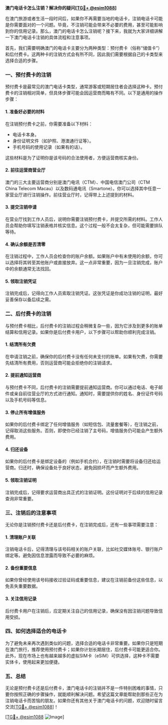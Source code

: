 **澳门电话卡怎么注销？解决你的疑问[[TG💪+ @esim1088](https://t.me/s/esim1088)]**

在澳门旅游或者生活一段时间后，如果你不再需要当地的电话卡，注销电话卡可能是你需要面对的一个问题。毕竟，不注销可能会带来不必要的费用，甚至可能影响到你的信用记录。那么，澳门的电话卡怎么注销呢？接下来，我就为大家详细讲解一下澳门电话卡注销的具体流程和注意事项。

首先，我们需要明确澳门的电话卡主要分为两种类型：预付费卡（俗称“储值卡”）和后付费卡。这两种卡的注销方式会有所不同，因此我们需要根据自己的卡类型来选择合适的步骤。

### **一、预付费卡的注销**

预付费卡是最常见的澳门电话卡类型，通常游客或短期居住者会选择这种卡。预付费卡的注销相对简单，但具体步骤可能会因运营商而略有不同。以下是通用的操作步骤：

#### **1. 准备好必要的材料**
在注销预付费卡之前，你需要准备以下材料：
- 电话卡本身。
- 身份证明文件（如护照、港澳通行证等）。
- 手机号码的使用记录（如果有的话）。

这些材料是为了证明你是该号码的合法使用者，方便运营商核实身份。

#### **2. 前往运营商营业厅**
澳门的三大主要运营商分别是澳门电讯（CTM）、中国电信澳门公司（CTM China Telecom Macau）以及数码通电讯（Smartone）。你可以选择其中任意一家营业厅进行注销操作。前往营业厅时，记得带上上述提到的材料。

#### **3. 提交注销申请**
在营业厅找到工作人员后，说明你需要注销预付费卡，并提交所需的材料。工作人员会帮助你填写注销表格并核实信息。这个过程一般不会太复杂，但可能需要排队等待。

#### **4. 确认余额是否清零**
在注销过程中，工作人员会检查你的账户余额。如果账户中有未使用的余额，你可以选择将其转至其他账户或直接放弃。这一点非常重要，因为一旦注销完成，账户中的余额通常无法找回。

#### **5. 领取注销凭证**
注销完成后，记得向工作人员索取注销凭证。这张凭证是你成功注销的证明，最好妥善保存以备后续之需。

### **二、后付费卡的注销**

与预付费卡相比，后付费卡的注销过程会稍微复杂一些，因为它涉及到更多的账单结算和信用记录。如果你是后付费卡用户，以下步骤可以帮助你顺利完成注销。

#### **1. 结清所有欠费**
在申请注销之前，确保你的后付费卡没有任何未支付的账单。如果有欠费，你需要先结清所有费用，否则运营商可能会拒绝你的注销请求。

#### **2. 提前通知运营商**
与预付费卡不同，后付费卡的注销需要提前通知运营商。你可以通过电话、电子邮件或亲自前往营业厅的方式进行通知。通知时，需要提供你的姓名、身份证件号码以及手机号码等信息。

#### **3. 停止所有增值服务**
如果你的后付费卡绑定了任何增值服务（如短信包、流量套餐等），在注销之前，记得取消这些服务。否则，即使你已经注销了主号码，增值服务仍可能会产生额外费用。

#### **4. 归还设备**
如果你的后付费卡是绑定设备的（例如手机合约），在注销时需要将设备归还给运营商。归还时，确保设备处于良好状态，避免因损坏而产生额外费用。

#### **5. 领取注销证明**
注销完成后，记得要求运营商出具正式的注销证明。这份证明对于后续的信用记录查询非常重要。

### **三、注销后的注意事项**

无论你是注销预付费卡还是后付费卡，在注销完成后，还有一些事项需要注意：

#### **1. 清理账户关联**
注销电话卡后，记得清理与该号码相关的账户关联，比如社交媒体账号、银行账户绑定等。避免因信息泄露而导致不必要的麻烦。

#### **2. 备份重要信息**
如果你曾经使用该号码接收过验证码或重要信息，建议在注销前备份这些信息，以免丢失重要数据。

#### **3. 关注信用记录**
后付费卡用户在注销后，应定期关注自己的信用记录，确保没有因注销问题导致信用受损。

### **四、如何选择适合的电话卡**

为了避免未来再次遇到类似的问题，选择合适的电话卡非常重要。如果你只是短期在澳门旅行，推荐使用预付费卡；如果你计划长期居住，后付费卡可能更适合你。此外，现在市场上也有越来越多的虚拟SIM卡（eSIM）可供选择，这种卡不需要实体卡，使用起来更加便捷。

### **五、总结**

无论是预付费卡还是后付费卡，澳门电话卡的注销并不是一件特别困难的事情，只要你按照正确的步骤操作，就能顺利解决问题。希望这篇文章能帮助到那些正在为注销电话卡而苦恼的朋友。如果你还有其他关于澳门电话卡的问题，欢迎随时留言交流[[TG💪+ @esim1088](https://t.me/s/esim1088)]！

[[TG💪+ @esim1088](https://t.me/s/esim1088) ![Image](https://i.postimg.cc/4NQfJmqS/Snipaste-2025-05-13-00-14-12.png)]